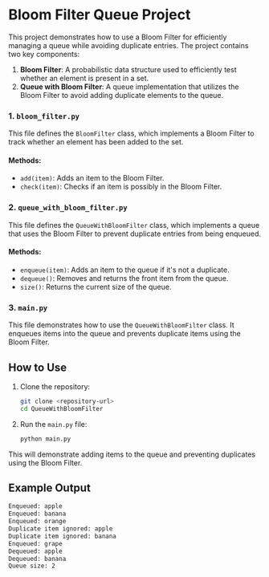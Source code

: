 # Bloom Filter Queue Project

This project demonstrates how to use a Bloom Filter for efficiently managing a queue while avoiding duplicate entries. The project contains two key components:

1. **Bloom Filter**: A probabilistic data structure used to efficiently test whether an element is present in a set.
2. **Queue with Bloom Filter**: A queue implementation that utilizes the Bloom Filter to avoid adding duplicate elements to the queue.


### 1. `bloom_filter.py`

This file defines the `BloomFilter` class, which implements a Bloom Filter to track whether an element has been added to the set.

#### Methods:
- `add(item)`: Adds an item to the Bloom Filter.
- `check(item)`: Checks if an item is possibly in the Bloom Filter.

### 2. `queue_with_bloom_filter.py`

This file defines the `QueueWithBloomFilter` class, which implements a queue that uses the Bloom Filter to prevent duplicate entries from being enqueued.

#### Methods:
- `enqueue(item)`: Adds an item to the queue if it's not a duplicate.
- `dequeue()`: Removes and returns the front item from the queue.
- `size()`: Returns the current size of the queue.

### 3. `main.py`

This file demonstrates how to use the `QueueWithBloomFilter` class. It enqueues items into the queue and prevents duplicate items using the Bloom Filter.

## How to Use

1. Clone the repository:
    ```bash
    git clone <repository-url>
    cd QueueWithBloomFilter
    ```

2. Run the `main.py` file:
    ```bash
    python main.py
    ```

This will demonstrate adding items to the queue and preventing duplicates using the Bloom Filter.

## Example Output

```bash
Enqueued: apple
Enqueued: banana
Enqueued: orange
Duplicate item ignored: apple
Duplicate item ignored: banana
Enqueued: grape
Dequeued: apple
Dequeued: banana
Queue size: 2
